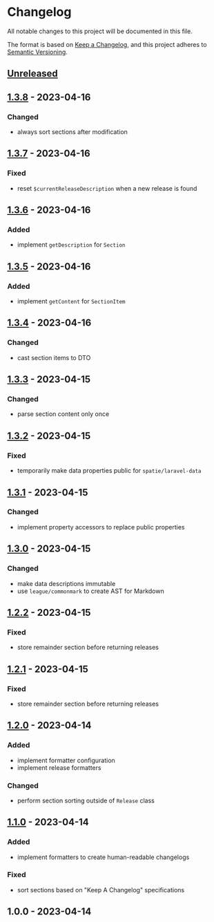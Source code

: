# Changelog

All notable changes to this project will be documented in this file.

The format is based on [Keep a Changelog](https://keepachangelog.com/en/1.0.0/),
and this project adheres to [Semantic Versioning](https://semver.org/spec/v2.0.0.html).

## [Unreleased]


## [1.3.8] - 2023-04-16
### Changed
- always sort sections after modification


## [1.3.7] - 2023-04-16
### Fixed
- reset `$currentReleaseDescription` when a new release is found


## [1.3.6] - 2023-04-16
### Added
- implement `getDescription` for `Section`


## [1.3.5] - 2023-04-16
### Added
- implement `getContent` for `SectionItem`


## [1.3.4] - 2023-04-16
### Changed
- cast section items to DTO


## [1.3.3] - 2023-04-15
### Changed
- parse section content only once


## [1.3.2] - 2023-04-15
### Fixed
- temporarily make data properties public for `spatie/laravel-data`


## [1.3.1] - 2023-04-15
### Changed
- implement property accessors to replace public properties


## [1.3.0] - 2023-04-15
### Changed
- make data descriptions immutable
- use `league/commonmark` to create AST for Markdown


## [1.2.2] - 2023-04-15
### Fixed
- store remainder section before returning releases


## [1.2.1] - 2023-04-15
### Fixed
- store remainder section before returning releases


## [1.2.0] - 2023-04-14
### Added
- implement formatter configuration
- implement release formatters

### Changed
- perform section sorting outside of `Release` class


## [1.1.0] - 2023-04-14
### Added
- implement formatters to create human-readable changelogs

### Fixed
- sort sections based on "Keep A Changelog" specifications


## 1.0.0 - 2023-04-14

[Unreleased]: https://github.com/PreemStudio/package_slug/compare/1.3.8...HEAD
[1.3.8]: https://github.com/PreemStudio/package_slug/compare/1.3.7...1.3.8
[1.3.7]: https://github.com/PreemStudio/package_slug/compare/1.3.6...1.3.7
[1.3.6]: https://github.com/PreemStudio/package_slug/compare/1.3.5...1.3.6
[1.3.5]: https://github.com/PreemStudio/package_slug/compare/1.3.4...1.3.5
[1.3.4]: https://github.com/PreemStudio/package_slug/compare/1.3.3...1.3.4
[1.3.3]: https://github.com/PreemStudio/package_slug/compare/1.3.2...1.3.3
[1.3.2]: https://github.com/PreemStudio/package_slug/compare/1.3.1...1.3.2
[1.3.1]: https://github.com/PreemStudio/package_slug/compare/1.3.0...1.3.1
[1.3.0]: https://github.com/PreemStudio/package_slug/compare/1.2.2...1.3.0
[1.2.2]: https://github.com/PreemStudio/package_slug/compare/1.2.1...1.2.2
[1.2.1]: https://github.com/PreemStudio/package_slug/compare/1.2.0...1.2.1
[1.2.0]: https://github.com/PreemStudio/package_slug/compare/1.1.0...1.2.0
[1.1.0]: https://github.com/PreemStudio/package_slug/compare/1.0.0...1.1.0
